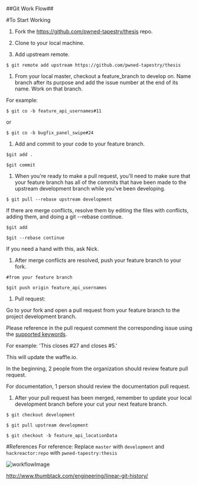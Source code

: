##Git Work Flow##

#To Start Working

1. Fork the https://github.com/pwned-tapestry/thesis repo.

1. Clone to your local machine.

1. Add upstream remote.

`$ git remote add upstream https://github.com/pwned-tapestry/thesis`

1. From your local master, checkout a feature_branch to develop on. Name branch after its purpose and add the issue number at the end of its name. Work on that branch.

For example: 

`$ git co -b feature_api_usernames#11`

or

`$ git co -b bugfix_panel_swipe#24`

1. Add and commit to your code to your feature branch.

`$git add .`

`$git commit `

1. When you're ready to make a pull request, you'll need to make sure that your feature branch has all of the commits that have been made to the upstream development branch while you've been developing.

`$ git pull --rebase upstream development`

If there are merge conflicts, resolve them by editing the files with conflicts, adding them, and doing a git --rebase continue.

`$git add `

`$git --rebase continue`

If you need a hand with this, ask Nick.

1. After merge conflicts are resolved, push your feature branch to your fork.

`#from your feature branch`

`$git push origin feature_api_usernames`

1. Pull request:

Go to your fork and open a pull request from your feature branch to the project development branch.

Please reference in the pull request comment the corresponding issue using the [supported keywords](https://help.github.com/articles/closing-issues-via-commit-messages/).

For example: 'This closes #27 and closes #5.'

This will update the waffle.io.

In the beginning, 2 people from the organization should review feature pull request.

For documentation, 1 person should review the documentation pull request.

1. After your pull request has been merged, remember to update your local development branch before your cut your next feature branch.

`$ git checkout development`

`$ git pull upstream development`

`$ git checkout -b feature_api_locationData`

#References
For reference:
Replace `master` with `development` and `hackreactor:repo` with `pwned-tapestry:thesis`

![workflowImage](http://i.imgur.com/p0e4tQK.png)

http://www.thumbtack.com/engineering/linear-git-history/
